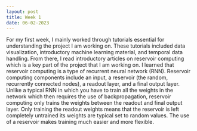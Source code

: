 ```yaml
---
layout: post
title: Week 1
date: 06-02-2023
---
```


For my first week, I mainly worked through tutorials essential for understanding the project I am working on. These tutorials included data visualization, introductory machine learning material, and temporal data handling. From there, I read introductory articles on reservoir computing which is a key part of the project that I am working on. I learned that reservoir computing is a type of recurrent neural network (RNN). Reservoir computing components include an input, a reservoir (the random, recurrently connected nodes), a readout layer, and a final output layer. Unlike a typical RNN in which you have to train all the weights in the network which then requires the use of backpropagation, reservoir computing only trains the weights between the readout and final output layer. Only training the readout weights means that the reservoir is left completely untrained its weights are typical set to random values. The use of a reservoir makes training much easier and more flexible. 
